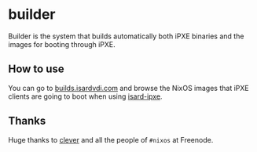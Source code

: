 # builder
Builder is the system that builds automatically both iPXE binaries and the images for booting through iPXE.

## How to use
You can go to [builds.isardvdi.com](https://builds.isardvdi.com) and browse the NixOS images that iPXE clients are going to boot when using [isard-ipxe](https://github.com/isard-vdi/isard-ipxe).

## Thanks
Huge thanks to [clever](https://github.com/cleverca22) and all the people of `#nixos` at Freenode.
